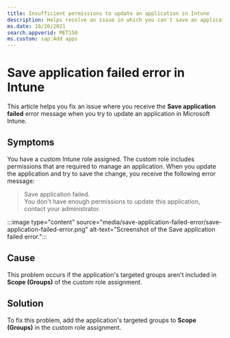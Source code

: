 ```yaml
---
title: Insufficient permissions to update an application in Intune
description: Helps resolve an issue in which you can't save an application in Microsoft Intune when you have a custom Intune role assigned.
ms.date: 10/20/2021
search.appverid: MET150
ms.custom: sap:Add apps
---
```

# Save application failed error in Intune

This article helps you fix an issue where you receive the **Save application failed** error message when you try to update an application in Microsoft Intune.

## Symptoms

You have a custom Intune role assigned. The custom role includes permissions that are required to manage an application. When you update the application and try to save the change, you receive the following error message:

> Save application failed.  
> You don't have enough permissions to update this application, contact your administrator.

:::image type="content" source="media/save-application-failed-error/save-application-failed-error.png" alt-text="Screenshot of the Save application failed error.":::

## Cause

This problem occurs if the application's targeted groups aren't included in **Scope (Groups)** of the custom role assignment.

## Solution

To fix this problem, add the application's targeted groups to **Scope (Groups)** in the custom role assignment.
